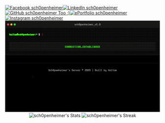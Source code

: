 <div><a href="https://facebook.com/bidiouane.haitam"><img src="assets/facebook.svg" width="19.5%" height=120 alt="Facebook sch0penheimer"></a><a href="https://www.linkedin.com/in/haitam-bidiouane/"><img src="assets/linkedin.svg" width="19.5%" height=120 alt="LinkedIn sch0penheimer"></a><a href="https://github.com/sch0penheimer"><img src="assets/middleLogo.svg" width="22%" height=120 alt="GitHub sch0penheimer Too ;)"></a><a href="https://sch0penheimer.github.io"><img src="assets/web.svg" width="19.5%" height=120 alt="ePortfolio sch0penheimer"></a><a href="https://www.instagram.com/haitvmm/"><img src="assets/instagram.svg" width="19.5%" height=120 alt="Instagram sch0penheimer"></a></div>

<div>
  <img src="assets/Github_Terminal_Cropped.gif" width="100%" height="80%">
</div>

<div align="center">
  <img src="https://github-readme-stats.vercel.app/api?username=sch0penheimer&theme=graywhite&show_icons=true&hide_border=false&count_private=true&bg_color=333333&title_color=FFFFFF&text_color=FFFFFF&icon_color=FFFFFF&border_color=dddddd" alt="sch0penheimer's Stats" height="165">
  <img src="https://github-readme-streak-stats.herokuapp.com/?user=sch0penheimer&theme=graywhite&hide_border=false&background=333333&stroke=FFFFFF&ring=FFFFFF&fire=FFFFFF&currStreakNum=FFFFFF&sideNums=FFFFFF&currStreakLabel=FFFFFF&sideLabels=FFFFFF&dates=FFFFFF&border=dddddd" alt="sch0penheimer's Streak" height="165">
</div>
